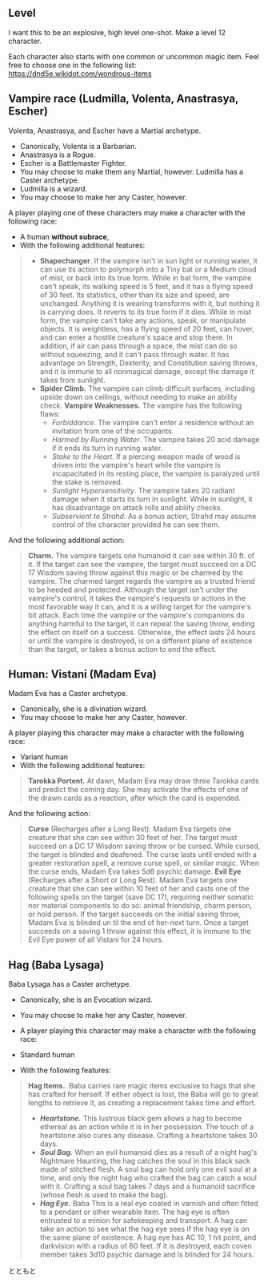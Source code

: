 ## Level
I want this to be an explosive, high level one-shot. Make a level 12 character.

Each character also starts with one common or uncommon magic item. Feel free to choose one in the following list: https://dnd5e.wikidot.com/wondrous-items

## Vampire race (Ludmilla, Volenta, Anastrasya, Escher)
Volenta, Anastrasya, and Escher have a Martial archetype.
* Canonically, Volenta is a Barbarian.
* Anastrasya is a Rogue.
* Escher is a Battlemaster Fighter.
* You may choose to make them any Martial, however.
Ludmilla has a Caster archetype.
* Ludmilla is a wizard.
* You may choose to make her any Caster, however.

A player playing one of these characters may make a character with the following race:
* A human **without subrace**, 
* With the following additional features:
> - **Shapechanger**. If the vampire isn't in sun light or running water, it can use its action to polymorph into a Tiny bat or a Medium cloud of mist, or back into its true form. While in bat form, the vampire can't speak, its walking speed is 5 feet, and it has a flying speed of 30 feet. Its statistics, other than its size and speed, are unchanged. Anything it is wearing transforms with it, but nothing it is carrying does. It reverts to its true form if it dies. While in mist form, the vampire can't take any actions, speak, or manipulate objects. It is weightless, has a flying speed of 20 feet, can hover, and can enter a hostile creature's space and stop there. In addition, if air can pass through a space, the mist can do so without squeezing, and it can't pass through water. It has advantage on Strength, Dexterity, and Constitution saving throws, and it is immune to all nonmagical damage, except the damage it takes from sunlight.
> - **Spider Climb.** The vampire can climb difficult surfaces, including upside down on ceilings, without needing to make an ability check.
> **Vampire Weaknesses.** The vampire has the following flaws: 
> 	- *Forbiddance*. The vampire can't enter a residence without an invitation from one of the occupants. 
> 	- *Harmed by Running Water*. The vampire takes 20 acid damage if it ends its turn in running water. 
> 	- *Stake to the Heart*. If a piercing weapon made of wood is driven into the vampire's heart while the vampire is incapacitated in its resting place, the vampire is paralyzed until the stake is removed. 
> 	- *Sunlight Hypersensitivity*. The vampire takes 20 radiant damage when it starts its turn in sunlight. While in sunlight, it has disadvantage on attack rolls and ability checks.
> 	- *Subservient to Strahd.* As a bonus action, Strahd may assume control of the character provided he can see them.

And the following additional action:
> **Charm.** The vampire targets one humanoid it can see within 30 ft. of it. If the target can see the vampire, the target must succeed on a DC 17 Wisdom saving throw against this magic or be charmed by the vampire. The charmed target regards the vampire as a trusted friend to be heeded and protected. Although the target isn't under the vampire's control, it takes the vampire's requests or actions in the most favorable way it can, and it is a willing target for the vampire's bit attack. Each time the vampire or the vampire's companions do anything harmful to the target, it can repeat the saving throw, ending the effect on itself on a success. Otherwise, the effect lasts 24 hours or until the vampire is destroyed, is on a different plane of existence than the target, or takes a bonus action to end the effect.
## Human: Vistani (Madam Eva)
Madam Eva has a Caster archetype. 
* Canonically, she is a divination wizard. 
* You may choose to make her any Caster, however.

A player playing  this character may make a character with the following race:
* Variant human 
* With the following additional features:
> **Tarokka Portent.** At dawn, Madam Eva may draw three Tarokka cards and predict the coming day. She may activate the effects of one of the drawn cards as a reaction, after which the card is expended.

And the following action:
> **Curse** (Recharges after a Long Rest). Madam Eva targets one creature that she can see within 30 feet of her. The target must succeed on a DC 17 Wisdom saving throw or be cursed. While cursed, the target is blinded and deafened. The curse lasts until ended with a greater restoration spell, a remove curse spell, or similar magic. When the curse ends, Madam Eva takes 5d6 psychic damage.
> **Evil Eye** (Recharges after a Short or Long Rest). Madam Eva targets one creature that she can see within 10 feet of her and casts one of the following spells on the target (save DC 17), requiring neither somatic nor material components to do so: animal friendship, charm person, or hold person. If the target succeeds on the initial saving throw, Madam Eva is blinded un­ til the end of her-next turn. Once a target succeeds on a saving 1 throw against this effect, it is immune to the Evil Eye power of all Vistani for 24 hours.
## Hag (Baba Lysaga)
Baba Lysaga has a Caster archetype. 
* Canonically, she is an Evocation wizard.
* You may choose to make her any Caster, however.

* A player playing  this character may make a character with the following race:
* Standard human
* With the following features:
> **Hag Items.**  Baba carries rare magic items exclusive to hags that she has crafted for herself. If either object is lost, the Baba will go to great lengths to retrieve it, as creating a replacement takes time and effort.
> 	- _**Heartstone.**_ This lustrous black gem allows a hag to become ethereal as an action while it is in her possession. The touch of a heartstone also cures any disease. Crafting a heartstone takes 30 days.
> 	- _**Soul Bag.**_ When an evil humanoid dies as a result of a night hag's Nightmare Haunting, the hag catches the soul in this black sack made of stitched flesh. A soul bag can hold only one evil soul at a time, and only the night hag who crafted the bag can catch a soul with it. Crafting a soul bag takes 7 days and a humanoid sacrifice (whose flesh is used to make the bag).
> 	- _**Hag Eye.**_ Baba This is a real eye coated in varnish and often fitted to a pendant or other wearable item. The hag eye is often entrusted to a minion for safekeeping and transport. A hag can take an action to see what the hag eye sees if the hag eye is on the same plane of existence. A hag eye has AC 10, 1 hit point, and darkvision with a radius of 60 feet. If it is destroyed, each coven member takes 3d10 psychic damage and is blinded for 24 hours.



とともと